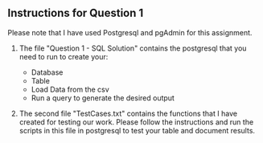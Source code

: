 ## Instructions for Question 1

Please note that I have used Postgresql and pgAdmin for this assignment.

1. The file "Question 1 - SQL Solution" contains the postgresql that you need to run to create your:
    - Database
    - Table
    - Load Data from the csv
    - Run a query to generate the desired output
    
2. The second file "TestCases.txt" contains the functions that I have created for testing our work. Please follow the instructions and run the scripts in this file in postgresql to test your table and document results.
